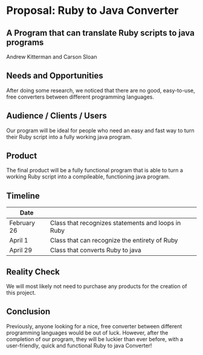 # Proposal: Ruby to Java Converter
## A Program that can translate Ruby scripts to java programs
Andrew Kitterman and
Carson Sloan

## Needs and Opportunities
After doing some research, we noticed that there are no good, easy-to-use, free converters between different programming languages.

## Audience / Clients / Users
Our program will be ideal for people who need an easy and fast way to turn their Ruby script into a fully working java program.

## Product
The final product will be a fully functional program that is able to turn a working Ruby script into a compileable, functioning java
program.

## Timeline
| Date          |               |
| ------------- | ------------- |
| February 26   | Class that recognizes statements and loops in Ruby |
| April 1       | Class that can recognize the entirety of Ruby |
| April 29      | Class that converts Ruby to java |

## Reality Check
We will most likely not need to purchase any products for the creation of this project.

## Conclusion
Previously, anyone looking for a nice, free converter between different programming languages would be out of luck. However, after the completion of our program, they will be luckier than ever before, with a user-friendly, quick and functional Ruby to java Converter!
